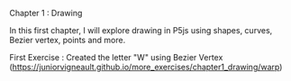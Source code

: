 Chapter 1 : Drawing

In this first chapter, I will explore drawing in P5js using shapes, curves, Bezier vertex, points and more. 

First Exercise : Created the letter "W" using Bezier Vertex (https://juniorvigneault.github.io/more_exercises/chapter1_drawing/warp)
